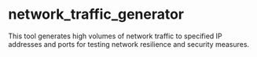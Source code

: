 # network_traffic_generator
 This tool generates high volumes of network traffic to specified IP addresses and ports for testing network resilience and security measures.
